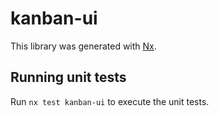 # kanban-ui

This library was generated with [Nx](https://nx.dev).

## Running unit tests

Run `nx test kanban-ui` to execute the unit tests.
